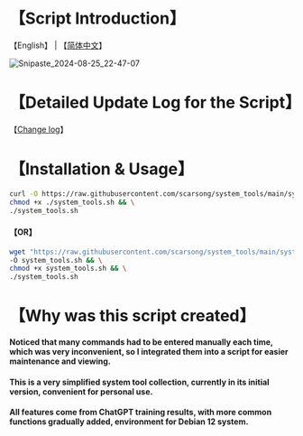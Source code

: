 # 【Script Introduction】
【English】 | 【[简体中文](./README.zh-cn.md)】

![Snipaste_2024-08-25_22-47-07](https://github.com/user-attachments/assets/19c25c82-4868-4f16-a9a2-4caf090079ab)

# 【Detailed Update Log for the Script】
【[Change log](./Change_log)】
# 【Installation & Usage】
```bash
curl -O https://raw.githubusercontent.com/scarsong/system_tools/main/system_tools.sh && \
chmod +x ./system_tools.sh && \
./system_tools.sh
```
#### 【OR】
```bash
wget "https://raw.githubusercontent.com/scarsong/system_tools/main/system_tools.sh?$(date +%s)" \
-O system_tools.sh && \
chmod +x system_tools.sh && \
./system_tools.sh
```
# 【Why was this script created】
#### Noticed that many commands had to be entered manually each time, which was very inconvenient, so I integrated them into a script for easier maintenance and viewing.
#### This is a very simplified system tool collection, currently in its initial version, convenient for personal use.
#### All features come from ChatGPT training results, with more common functions gradually added, environment for Debian 12 system.
